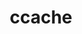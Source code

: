 ---
title: "ccache"
layout: cache
categories: [package, develop]
meta: {"versions": ["4.10.2", "4.6.3"], "compilers": ["apple-clang@=15.0.0", "gcc@=10.2.1", "gcc@=10.5.0", "gcc@=13.3.0", "gcc@=7.5.0"], "oss": ["centos7", "rhel8", "ubuntu18.04", "ventura"], "platforms": ["darwin", "linux"], "targets": ["aarch64", "x86_64_v3"], "stacks": ["developer-tools", "developer-tools-aarch64-linux-gnu", "developer-tools-darwin", "developer-tools-manylinux2014", "developer-tools-x86_64_v3-linux-gnu", "root"], "num_specs": 10, "num_specs_by_stack": {"root": 10, "developer-tools-darwin": 2, "developer-tools-manylinux2014": 1, "developer-tools-x86_64_v3-linux-gnu": 2, "developer-tools-aarch64-linux-gnu": 2, "developer-tools": 3}}
spec_details: [{"hash": "gj7tnm6hlu36xyj5ylqclvctkqjfsjv3", "compiler": "apple-clang@=15.0.0", "versions": ["4.10.2"], "os": "ventura", "platform": "darwin", "target": "aarch64", "variants": ["build_system=cmake", "build_type=Release", "generator=make", "~ipo", "+redis"], "stacks": ["root", "developer-tools-darwin"], "size": "-", "tarball": "https://binaries.spack.io/develop/build_cache/darwin-ventura-aarch64/apple-clang-15.0.0/ccache-4.10.2/darwin-ventura-aarch64-apple-clang-15.0.0-ccache-4.10.2-gj7tnm6hlu36xyj5ylqclvctkqjfsjv3.spack"}, {"hash": "pemcymxrsldsfk4ca4m2a2ukh2b5vhsi", "compiler": "apple-clang@=15.0.0", "versions": ["4.10.2"], "os": "ventura", "platform": "darwin", "target": "aarch64", "variants": ["build_system=cmake", "build_type=Release", "generator=make", "~ipo", "+redis"], "stacks": ["root", "developer-tools-darwin"], "size": "-", "tarball": "https://binaries.spack.io/develop/build_cache/darwin-ventura-aarch64/apple-clang-15.0.0/ccache-4.10.2/darwin-ventura-aarch64-apple-clang-15.0.0-ccache-4.10.2-pemcymxrsldsfk4ca4m2a2ukh2b5vhsi.spack"}, {"hash": "bvbjysl5vizrgpnin5qhwfk4kfqkss7f", "compiler": "gcc@=10.2.1", "versions": ["4.10.2"], "os": "centos7", "platform": "linux", "target": "x86_64_v3", "variants": ["build_system=cmake", "build_type=Release", "generator=make", "~ipo", "+redis"], "stacks": ["root", "developer-tools-manylinux2014"], "size": "-", "tarball": "https://binaries.spack.io/develop/build_cache/linux-centos7-x86_64_v3/gcc-10.2.1/ccache-4.10.2/linux-centos7-x86_64_v3-gcc-10.2.1-ccache-4.10.2-bvbjysl5vizrgpnin5qhwfk4kfqkss7f.spack"}, {"hash": "bjgzl5sk6pth7f376yw6zrkgb5u3bloy", "compiler": "gcc@=10.5.0", "versions": ["4.10.2"], "os": "centos7", "platform": "linux", "target": "x86_64_v3", "variants": ["build_system=cmake", "build_type=Release", "generator=make", "~ipo", "+redis"], "stacks": ["root", "developer-tools-x86_64_v3-linux-gnu"], "size": "-", "tarball": "https://binaries.spack.io/develop/build_cache/linux-centos7-x86_64_v3/gcc-10.5.0/ccache-4.10.2/linux-centos7-x86_64_v3-gcc-10.5.0-ccache-4.10.2-bjgzl5sk6pth7f376yw6zrkgb5u3bloy.spack"}, {"hash": "jitdmplbmuqns52g4dau4chi4obn2ubi", "compiler": "gcc@=10.5.0", "versions": ["4.10.2"], "os": "centos7", "platform": "linux", "target": "x86_64_v3", "variants": ["build_system=cmake", "build_type=Release", "generator=make", "~ipo", "+redis"], "stacks": ["root", "developer-tools-x86_64_v3-linux-gnu"], "size": "-", "tarball": "https://binaries.spack.io/develop/build_cache/linux-centos7-x86_64_v3/gcc-10.5.0/ccache-4.10.2/linux-centos7-x86_64_v3-gcc-10.5.0-ccache-4.10.2-jitdmplbmuqns52g4dau4chi4obn2ubi.spack"}, {"hash": "dee7mn2fkiihw4iaihlfbr3tqpuir3jo", "compiler": "gcc@=13.3.0", "versions": ["4.10.2"], "os": "rhel8", "platform": "linux", "target": "aarch64", "variants": ["build_system=cmake", "build_type=Release", "generator=make", "~ipo", "+redis"], "stacks": ["root", "developer-tools-aarch64-linux-gnu"], "size": "-", "tarball": "https://binaries.spack.io/develop/build_cache/linux-rhel8-aarch64/gcc-13.3.0/ccache-4.10.2/linux-rhel8-aarch64-gcc-13.3.0-ccache-4.10.2-dee7mn2fkiihw4iaihlfbr3tqpuir3jo.spack"}, {"hash": "knsq5w4lyzp5l3wy7f6xovfo7ryranin", "compiler": "gcc@=13.3.0", "versions": ["4.10.2"], "os": "rhel8", "platform": "linux", "target": "aarch64", "variants": ["build_system=cmake", "build_type=Release", "generator=make", "~ipo", "+redis"], "stacks": ["root", "developer-tools-aarch64-linux-gnu"], "size": "-", "tarball": "https://binaries.spack.io/develop/build_cache/linux-rhel8-aarch64/gcc-13.3.0/ccache-4.10.2/linux-rhel8-aarch64-gcc-13.3.0-ccache-4.10.2-knsq5w4lyzp5l3wy7f6xovfo7ryranin.spack"}, {"hash": "23rqxgj4qusapf2cv4eeudveakpm7ubc", "compiler": "gcc@=7.5.0", "versions": ["4.6.3"], "os": "ubuntu18.04", "platform": "linux", "target": "x86_64_v3", "variants": ["build_system=cmake", "build_type=Release", "generator=make", "~ipo", "+redis"], "stacks": ["root", "developer-tools"], "size": "-", "tarball": "https://binaries.spack.io/develop/build_cache/linux-ubuntu18.04-x86_64_v3/gcc-7.5.0/ccache-4.6.3/linux-ubuntu18.04-x86_64_v3-gcc-7.5.0-ccache-4.6.3-23rqxgj4qusapf2cv4eeudveakpm7ubc.spack"}, {"hash": "kk53pigvkk7niwz57ni24gpk5btlg7un", "compiler": "gcc@=7.5.0", "versions": ["4.6.3"], "os": "ubuntu18.04", "platform": "linux", "target": "x86_64_v3", "variants": ["build_system=cmake", "build_type=Release", "generator=make", "~ipo", "+redis"], "stacks": ["root", "developer-tools"], "size": "-", "tarball": "https://binaries.spack.io/develop/build_cache/linux-ubuntu18.04-x86_64_v3/gcc-7.5.0/ccache-4.6.3/linux-ubuntu18.04-x86_64_v3-gcc-7.5.0-ccache-4.6.3-kk53pigvkk7niwz57ni24gpk5btlg7un.spack"}, {"hash": "s735s43qwojzefwnkum6xlnizvs5mmop", "compiler": "gcc@=7.5.0", "versions": ["4.6.3"], "os": "ubuntu18.04", "platform": "linux", "target": "x86_64_v3", "variants": ["build_system=cmake", "build_type=Release", "generator=make", "~ipo", "+redis"], "stacks": ["root", "developer-tools"], "size": "-", "tarball": "https://binaries.spack.io/develop/build_cache/linux-ubuntu18.04-x86_64_v3/gcc-7.5.0/ccache-4.6.3/linux-ubuntu18.04-x86_64_v3-gcc-7.5.0-ccache-4.6.3-s735s43qwojzefwnkum6xlnizvs5mmop.spack"}]
---